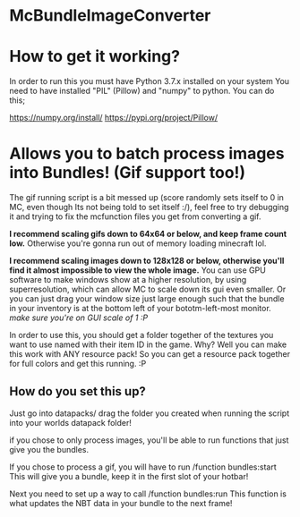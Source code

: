 # McBundleImageConverter

# How to get it working?
In order to run this you must have Python 3.7.x installed on your system
You need to have installed "PIL" (Pillow) and "numpy" to python.
You can do this;

https://numpy.org/install/
https://pypi.org/project/Pillow/


# Allows you to batch process images into Bundles! (Gif support too!)

The gif running script is a bit messed up (score randomly sets itself to 0 in MC, even though Its not being told to set itself :/), feel free to try debugging it and trying to fix the mcfunction files you get from converting a gif.

**I recommend scaling gifs down to 64x64 or below, and keep frame count low.**
Otherwise you're gonna run out of memory loading minecraft lol.

**I recommend scaling images down to 128x128 or below, otherwise you'll find it almost impossible to view the whole image.**
You can use GPU software to make windows show at a higher resolution, by using superresolution, which can allow MC to scale down its gui even smaller.
Or you can just drag your window size just large enough such that the bundle in your inventory is at the bottom left of your bototm-left-most monitor.
*make sure you're on GUI scale of 1 :P*

In order to use this, you should get a folder together of the textures you want to use named with their item ID in the game.
Why? Well you can make this work with ANY resource pack!
So you can get a resource pack together for full colors and get this running. :P

## How do you set this up?

Just go into datapacks/
drag the folder you created when running the script into your worlds datapack folder!

if you chose to only process images, you'll be able to run functions that just give you the bundles.

If you chose to process a gif, you will have to run /function bundles:start
This will give you a bundle, keep it in the first slot of your hotbar!

Next you need to set up a way to call /function bundles:run
This function is what updates the NBT data in your bundle to the next frame!
